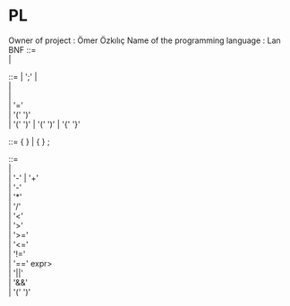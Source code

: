 # PL

Owner of project : Ömer Özkılıç
Name of the programming language : Lan
BNF 
  <function> ::= <function> <stmt>       
        |

  <stmt> ::=
        | ';'
        | <expr>                        
        | <PRINT> <expr>                  
        | <EXIT>                        
        | <BIN> <VARIABLE> '=' <expr>       
        | <WHILE> '(' <expr> ')' <stmt>        
        | <IF> '(' <expr> ')' <stmt> 
        | <IF> '(' <expr> ')' <stmt> <ELSE> <stmt> 
        | '{' <stmtlist> '}'              

  <stmtlist> ::=
          <stmt>                  { }
        | <stmtlist> <stmt>        {  }
        ;

  <expr> ::=
          <INTEGER>              
        | <VARIABLE>             
        | '-' <expr> 
        | <expr> '+' <expr>         
        | <expr> '-' <expr>        
        | <expr> '*' <expr>        
        | <expr> '/' <expr>      
        | <expr> '<' <expr>        
        | <expr> '>' <expr>         
        | <expr> '>=' <expr>          
        | <expr> '<=' <expr>         
        | <expr> '!=' <expr>          
        | <expr> '==' expr>          
        | <expr> '||' <expr>        
        | <expr> '&&' <expr>        
        | '(' <expr> ')'          
  
